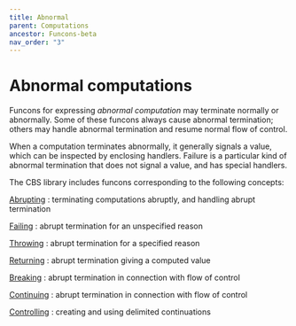 ```yaml
---
title: Abnormal
parent: Computations
ancestor: Funcons-beta
nav_order: "3"
---
```


Abnormal computations
=====================

Funcons for expressing *abnormal computation* may terminate normally or abnormally.
Some of these funcons always cause abnormal termination; others may handle abnormal termination and resume normal flow of control.

When a computation terminates abnormally, it generally signals a value, which can be inspected by enclosing handlers.
Failure is a particular kind of abnormal termination that does not signal a value, and has special handlers.

The CBS library includes funcons corresponding to the following concepts:

[Abrupting]
: terminating computations abruptly, and handling abrupt termination

[Failing]
: abrupt termination for an unspecified reason

[Throwing]
: abrupt termination for a specified reason

[Returning]
: abrupt termination giving a computed value

[Breaking]
: abrupt termination in connection with flow of control

[Continuing]
: abrupt termination in connection with flow of control

[Controlling]
: creating and using delimited continuations

[abrupting]:   Abrupting
[failing]:     Failing
[throwing]:    Throwing
[returning]:   Returning
[breaking]:    Breaking
[continuing]:  Continuing
[controlling]: Controlling
